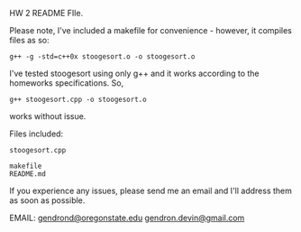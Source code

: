 HW 2 README FIle.

Please note, I've included a makefile for convenience - however, it compiles files as so:

	g++ -g -std=c++0x stoogesort.o -o stoogesort.o

I've tested stoogesort using only g++ and it works according to the homeworks specifications. So, 

	g++ stoogesort.cpp -o stoogesort.o

works without issue.

Files included:

	stoogesort.cpp

	makefile
	README.md

If you experience any issues, please send me an email and I'll address them as soon as possible.

EMAIL: gendrond@oregonstate.edu
	   gendron.devin@gmail.com